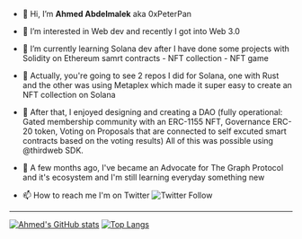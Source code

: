 - 👋 Hi, I’m **Ahmed Abdelmalek** aka 0xPeterPan
- 👀 I’m interested in Web dev and recently I got into Web 3.0
- 🌱 I’m currently learning
Solana dev after I have done some projects with Solidity on Ethereum samrt contracts - NFT collection - NFT game
- 🍇 Actually, you're going to see 2 repos I did for Solana, one with Rust and the other was using Metaplex which made it super easy to create an NFT collection on Solana
- 💞️ After that, I enjoyed designing and creating a DAO (fully operational: Gated membership community with an ERC-1155 NFT, Governance ERC-20 token, Voting on Proposals that are connected to self excuted smart contracts based on the voting results)
All of this was possible using @thirdweb SDK.
- 🥑 A few months ago, I've became an Advocate for The Graph Protocol and it's ecosystem
and I'm still learning everyday something new

- 📫 How to reach me
I'm on Twitter ![Twitter Follow](https://img.shields.io/twitter/follow/PeterPanYes?label=Ahmed%20Abdelmalek&style=social)

<!---
0xPeterPan/0xPeterPan is a ✨ special ✨ repository because its `README.md` (this file) appears on your GitHub profile.
You can click the Preview link to take a look at your changes.
--->

---
[![Ahmed's GitHub stats](https://github-readme-stats.vercel.app/api?username=0xPeterPan&show_icons=true&theme=radical)](https://github.com/0xPeterPan/github-readme-stats)
[![Top Langs](https://github-readme-stats.vercel.app/api/top-langs/?username=0xPeterPan)](https://github.com/0xPeterPan/github-readme-stats)
